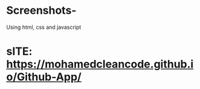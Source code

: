 # Screenshots-
Using html, css and javascript
# sITE: https://mohamedcleancode.github.io/Github-App/
